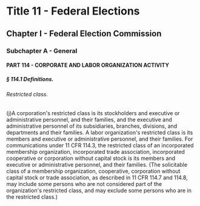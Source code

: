 
# Title 11 - Federal Elections
## Chapter I - Federal Election Commission
### Subchapter A - General
#### PART 114 - CORPORATE AND LABOR ORGANIZATION ACTIVITY
##### § 114.1 Definitions.
###### Restricted class.

(j)A corporation's restricted class is its stockholders and executive or administrative personnel, and their families, and the executive and administrative personnel of its subsidiaries, branches, divisions, and departments and their families. A labor organization's restricted class is its members and executive or administrative personnel, and their families. For communications under 11 CFR 114.3, the restricted class of an incorporated membership organization, incorporated trade association, incorporated cooperative or corporation without capital stock is its members and executive or administrative personnel, and their families. (The solicitable class of a membership organization, cooperative, corporation without capital stock or trade association, as described in 11 CFR 114.7 and 114.8, may include some persons who are not considered part of the organization's restricted class, and may exclude some persons who are in the restricted class.)
